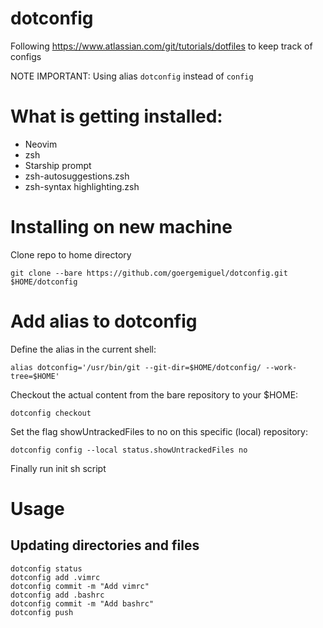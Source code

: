 # dotconfig

Following https://www.atlassian.com/git/tutorials/dotfiles to keep track of configs

NOTE IMPORTANT: Using alias `dotconfig` instead of `config`

# What is getting installed:
- Neovim
- zsh
- Starship prompt
- zsh-autosuggestions.zsh
- zsh-syntax highlighting.zsh


# Installing on new machine

Clone repo to home directory
```
git clone --bare https://github.com/goergemiguel/dotconfig.git $HOME/dotconfig
```


# Add alias to dotconfig

Define the alias in the current shell:
```
alias dotconfig='/usr/bin/git --git-dir=$HOME/dotconfig/ --work-tree=$HOME'
```

Checkout the actual content from the bare repository to your $HOME:
```
dotconfig checkout
```

Set the flag showUntrackedFiles to no on this specific (local) repository:
```
dotconfig config --local status.showUntrackedFiles no
```

Finally run init sh script


# Usage

 ## Updating directories and files

```
dotconfig status
dotconfig add .vimrc
dotconfig commit -m "Add vimrc"
dotconfig add .bashrc
dotconfig commit -m "Add bashrc"
dotconfig push
```



